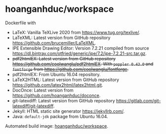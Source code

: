 # hoanganhduc/workspace

Dockerfile with

* LaTeX: Vanilla TeXLive 2020 from https://www.tug.org/texlive/.
* LaTeXML: Latest version from GitHub repository https://github.com/brucemiller/LaTeXML.
* IPE Extensible Drawing Editor: Version 7.2.21 compiled from source https://dl.bintray.com/otfried/generic/ipe/7.2/ipe-7.2.21-src.tar.gz.
* ~~pdf2htmlEX: Latest version from GitHub repository https://github.com/coolwanglu/pdf2htmlEX. With `poppler 0.43.0` and `fontforge` from https://github.com/coolwanglu/fontforge.~~
* pdf2htmlEX: From Ubuntu 16.04 repository.
* LaTeX2HTML: Latest version from GitHub repository https://github.com/latex2html/latex2html.git.
* DocOnce: Latest version from https://github.com/hoanganhduc/doconce.
* git-latexdiff: Latest version from GitHub repository https://gitlab.com/git-latexdiff/git-latexdiff.
* Jekyll: HTML static site generator https://jekyllrb.com/.
* Java: `default-jdk` package from Ubuntu 16.04.

Automated build image: [hoanganhduc/workspace](https://hub.docker.com/r/hoanganhduc/workspace/).
